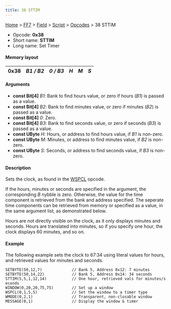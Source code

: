 ```yaml
---
title: 38 STTIM
---
```


[Home](Main%20Page.md) > [FF7](FF7.md) > [Field](FF7/Field.md) > [Script](FF7/Field/Script.md) > [Opcodes](FF7/Field/Script/Opcodes.md) > 38 STTIM

-   Opcode: **0x38**
-   Short name: **STTIM**
-   Long name: Set Timer

#### Memory layout

| 0x38 | *B1 / B2* | *0 / B3* | *H* | *M* | *S* |
|------|-----------|----------|-----|-----|-----|

#### Arguments

-   **const Bit\[4\]** *B1*: Bank to find hours value, or zero if hours
    (*B1*) is passed as a value.
-   **const Bit\[4\]** *B2*: Bank to find minutes value, or zero if
    minutes (*B2*) is passed as a value.
-   **const Bit\[4\]** *0*: Zero.
-   **const Bit\[4\]** *B3*: Bank to find seconds value, or zero if
    seconds (*B3*) is passed as a value.
-   **const UByte** *H*: Hours, or address to find hours value, if *B1*
    is non-zero.
-   **const UByte** *M*: Minutes, or address to find minutes value, if
    *B2* is non-zero.
-   **const UByte** *S*: Seconds, or address to find seconds value, if
    *B3* is non-zero.

#### Description

Sets the clock, as found in the [WSPCL][] opcode.

If the hours, minutes or seconds are specified in the argument, the
corresponding *B* nybble is zero. Otherwise, the value for the time
component is retrieved from the bank and address specified. The seperate
time components can be retrieved from memory or specified as a value, in
the same argument list, as demonstrated below.

Hours are not directly visible on the clock, as it only displays minutes
and seconds. Hours are translated into minutes, so if you specify one
hour, the clock displays 60 minutes, and so on.

#### Example

The following example sets the clock to 67:34 using literal values for
hours, and retrieved values for minutes and seconds.

`SETBYTE(50,12,7)             // Bank 5, Address 0x12: 7 minutes`  
`SETBYTE(50,14,22)            // Bank 5, Address 0x14: 34 seconds`  
`STTIM(5,5,1,12,14)           // One hour, retrieved vals for minutes/seconds`  
`WINDOW(0,20,20,75,75)        // Set up a window`  
`WSPCL(0,1,5,5)               // Set the window to a timer type`  
`WMODE(0,2,1)                 // Transparent, non-closable window`  
`MESSAGE(0,1)                 // Display the window & timer`

  [WSPCL]: 36%20WSPCL.md "wikilink"
